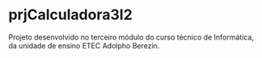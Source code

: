 # prjCalculadora3I2
Projeto desenvolvido no terceiro módulo do curso técnico de Informática, da unidade de ensino ETEC Adolpho Berezin.
